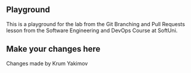 Playground
---

This is a playground for the lab from the Git Branching and Pull Requests lesson from the Software Engineering and DevOps Course at SoftUni.

Make your changes here
---


Changes made by Krum Yakimov
